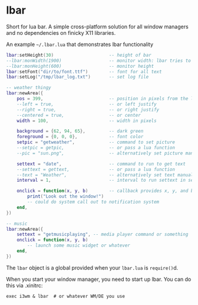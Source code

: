 # lbar

Short for lua bar. A simple cross-platform solution for all window managers
and no dependencies on finicky X11 libraries.

An example `~/.lbar.lua` that demonstrates lbar functionality

```lua
lbar:setHeight(30)                     -- height of bar
--lbar:monWidth(1900)                  -- monitor width: lbar tries to guess
--lbar:monHeight(600)                  -- monitor height
lbar:setFont("dir/to/font.ttf")        -- font for all text
lbar:setLog("/tmp/lbar_log.txt")       -- set log file

-- weather thingy
lbar:newArea({
    pos = 399,                         -- position in pixels from the left side
    --left = true,                     -- or left justify
    --right = true,                    -- or right justify
    --centered = true,                 -- or center
    width = 100,                       -- width in pixels

    background = {62, 94, 65},         -- dark green
    foreground = {0, 0, 0},            -- font color
    setpic = "getweather",             -- command to set picture
    --setpic = getpic,                 -- or pass a lua function
    --pic = "sun.png",                 -- alternatively set picture manually

    settext = "date",                  -- command to run to get text
    --settext = gettext,               -- or pass a lua function
    --text = "Weather",                -- alternatively set text manually
    interval = 1,                      -- interval to run settext in seconds

    onclick = function(x, y, b)        -- callback provides x, y, and button
        print("Look out the window!")
        -- could do system call out to notification system
    end,
})

-- music
lbar:newArea({
    settext = "getmusicplaying", -- media player command or something
    onclick = function(x, y, b)
        -- launch some music widget or whatever
    end,
})

```

The `lbar` object is a global provided when your `lbar.lua` is `require()`d.

When you start your window manager, you need to start up lbar. You can do this
via .xinitrc:

```
exec i3wm & lbar  # or whatever WM/DE you use
```

